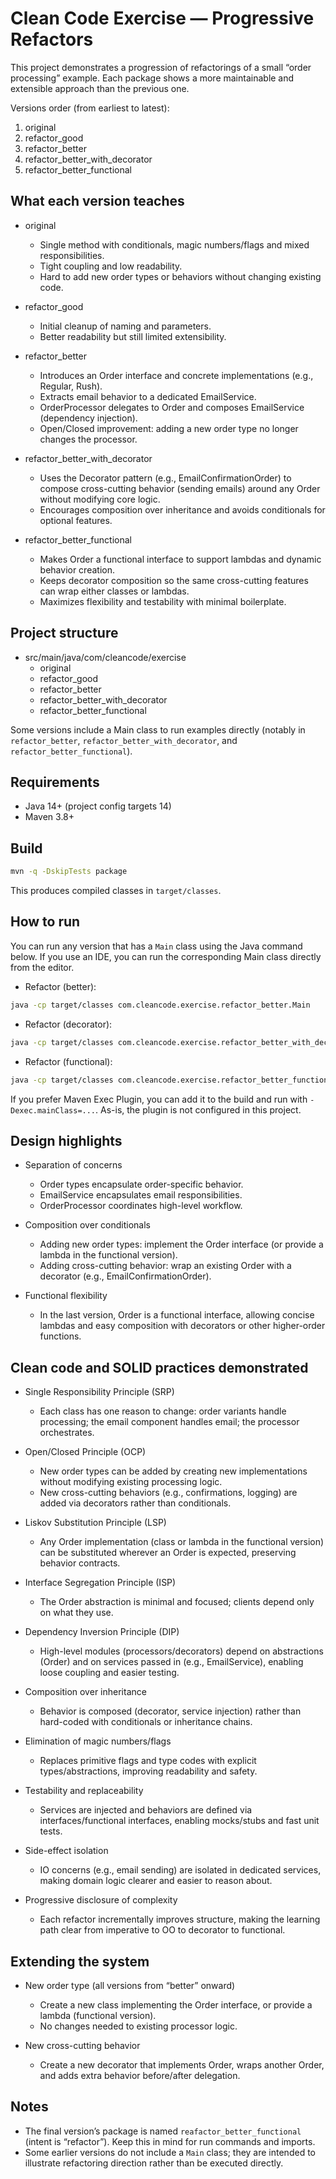 # Clean Code Exercise — Progressive Refactors

This project demonstrates a progression of refactorings of a small “order processing” example. Each package shows a more maintainable and extensible approach than the previous one.

Versions order (from earliest to latest):
1) original
2) refactor_good
3) refactor_better
4) refactor_better_with_decorator
5) refactor_better_functional

## What each version teaches

- original
    - Single method with conditionals, magic numbers/flags and mixed responsibilities.
    - Tight coupling and low readability.
    - Hard to add new order types or behaviors without changing existing code.

- refactor_good
    - Initial cleanup of naming and parameters.
    - Better readability but still limited extensibility.

- refactor_better
    - Introduces an Order interface and concrete implementations (e.g., Regular, Rush).
    - Extracts email behavior to a dedicated EmailService.
    - OrderProcessor delegates to Order and composes EmailService (dependency injection).
    - Open/Closed improvement: adding a new order type no longer changes the processor.

- refactor_better_with_decorator
    - Uses the Decorator pattern (e.g., EmailConfirmationOrder) to compose cross-cutting behavior (sending emails) around any Order without modifying core logic.
    - Encourages composition over inheritance and avoids conditionals for optional features.

- refactor_better_functional
    - Makes Order a functional interface to support lambdas and dynamic behavior creation.
    - Keeps decorator composition so the same cross-cutting features can wrap either classes or lambdas.
    - Maximizes flexibility and testability with minimal boilerplate.

## Project structure

- src/main/java/com/cleancode/exercise
    - original
    - refactor_good
    - refactor_better
    - refactor_better_with_decorator
    - refactor_better_functional

Some versions include a Main class to run examples directly (notably in `refactor_better`, `refactor_better_with_decorator`, and `refactor_better_functional`).

## Requirements

- Java 14+ (project config targets 14)
- Maven 3.8+

## Build

```bash
mvn -q -DskipTests package
```
This produces compiled classes in `target/classes`.

## How to run

You can run any version that has a `Main` class using the Java command below. If you use an IDE, you can run the corresponding Main class directly from the editor.

- Refactor (better):
```bash
java -cp target/classes com.cleancode.exercise.refactor_better.Main
```
- Refactor (decorator):
```bash
java -cp target/classes com.cleancode.exercise.refactor_better_with_decorator.Main
```
- Refactor (functional):
```bash
java -cp target/classes com.cleancode.exercise.refactor_better_functional.Main
```
If you prefer Maven Exec Plugin, you can add it to the build and run with `-Dexec.mainClass=...`. As-is, the plugin is not configured in this project.

## Design highlights

- Separation of concerns
  - Order types encapsulate order-specific behavior.
  - EmailService encapsulates email responsibilities.
  - OrderProcessor coordinates high-level workflow.

- Composition over conditionals
  - Adding new order types: implement the Order interface (or provide a lambda in the functional version).
  - Adding cross-cutting behavior: wrap an existing Order with a decorator (e.g., EmailConfirmationOrder).

- Functional flexibility
  - In the last version, Order is a functional interface, allowing concise lambdas and easy composition with decorators or other higher-order functions.

## Clean code and SOLID practices demonstrated

- Single Responsibility Principle (SRP)
  - Each class has one reason to change: order variants handle processing; the email component handles email; the processor orchestrates.

- Open/Closed Principle (OCP)
  - New order types can be added by creating new implementations without modifying existing processing logic.
  - New cross-cutting behaviors (e.g., confirmations, logging) are added via decorators rather than conditionals.

- Liskov Substitution Principle (LSP)
  - Any Order implementation (class or lambda in the functional version) can be substituted wherever an Order is expected, preserving behavior contracts.

- Interface Segregation Principle (ISP)
  - The Order abstraction is minimal and focused; clients depend only on what they use.

- Dependency Inversion Principle (DIP)
  - High-level modules (processors/decorators) depend on abstractions (Order) and on services passed in (e.g., EmailService), enabling loose coupling and easier testing.

- Composition over inheritance
  - Behavior is composed (decorator, service injection) rather than hard-coded with conditionals or inheritance chains.

- Elimination of magic numbers/flags
  - Replaces primitive flags and type codes with explicit types/abstractions, improving readability and safety.

- Testability and replaceability
  - Services are injected and behaviors are defined via interfaces/functional interfaces, enabling mocks/stubs and fast unit tests.

- Side-effect isolation
  - IO concerns (e.g., email sending) are isolated in dedicated services, making domain logic clearer and easier to reason about.

- Progressive disclosure of complexity
  - Each refactor incrementally improves structure, making the learning path clear from imperative to OO to decorator to functional.

## Extending the system

- New order type (all versions from “better” onward)
  - Create a new class implementing the Order interface, or provide a lambda (functional version).
  - No changes needed to existing processor logic.

- New cross-cutting behavior
  - Create a new decorator that implements Order, wraps another Order, and adds extra behavior before/after delegation.

## Notes

- The final version’s package is named `reafactor_better_functional` (intent is “refactor”). Keep this in mind for run commands and imports.
- Some earlier versions do not include a `Main` class; they are intended to illustrate refactoring direction rather than be executed directly.
